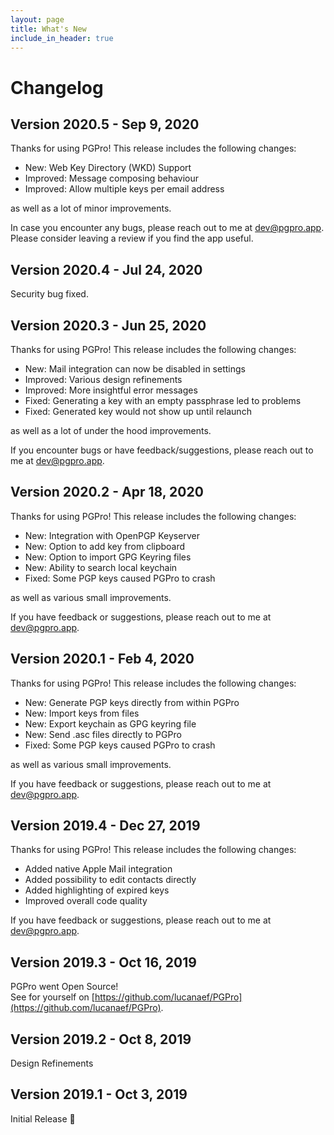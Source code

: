 ```yaml
---
layout: page
title: What's New
include_in_header: true
---
```



# Changelog

## **Version 2020.5** - Sep 9, 2020

Thanks for using PGPro! 
This release includes the following changes:

- New: Web Key Directory (WKD) Support
- Improved: Message composing behaviour
- Improved: Allow multiple keys per email address

as well as a lot of minor improvements.

In case you encounter any bugs, please reach out to me at [dev@pgpro.app](mailto:dev@pgpro.app).
Please consider leaving a review if you find the app useful.

## **Version 2020.4** - Jul 24, 2020

Security bug fixed.


## **Version 2020.3** - Jun 25, 2020

Thanks for using PGPro!
This release includes the following changes:

- New: Mail integration can now be disabled in settings
- Improved: Various design refinements
- Improved: More insightful error messages
- Fixed: Generating a key with an empty passphrase led to problems
- Fixed: Generated key would not show up until relaunch

as well as a lot of under the hood improvements.

If you encounter bugs or have feedback/suggestions, please reach out to me at [dev@pgpro.app](mailto:dev@pgpro.app).


## **Version 2020.2** - Apr 18, 2020

Thanks for using PGPro! 
This release includes the following changes:

- New: Integration with OpenPGP Keyserver
- New: Option to add key from clipboard
- New: Option to import GPG Keyring files
- New: Ability to search local keychain
- Fixed: Some PGP keys caused PGPro to crash

as well as various small improvements.

If you have feedback or suggestions, please reach out to me at [dev@pgpro.app](mailto:dev@pgpro.app).

## **Version 2020.1** - Feb 4, 2020

Thanks for using PGPro!
This release includes the following changes:

- New: Generate PGP keys directly from within PGPro
- New: Import keys from files
- New: Export keychain as GPG keyring file
- New: Send .asc files directly to PGPro
- Fixed: Some PGP keys caused PGPro to crash

as well as various small improvements.

If you have feedback or suggestions, please reach out to me at [dev@pgpro.app](mailto:dev@pgpro.app).

## **Version 2019.4** - Dec 27, 2019

Thanks for using PGPro!
This release includes the following changes:

- Added native Apple Mail integration
- Added possibility to edit contacts directly
- Added highlighting of expired keys
- Improved overall code quality

If you have feedback or suggestions, please reach out to me at [dev@pgpro.app](mailto:dev@pgpro.app).

## **Version 2019.3** - Oct 16, 2019

PGPro went Open Source!  
See for yourself on [https://github.com/lucanaef/PGPro](https://github.com/lucanaef/PGPro).

## **Version 2019.2** - Oct 8, 2019

Design Refinements

## **Version 2019.1** - Oct 3, 2019

Initial Release 🎉
